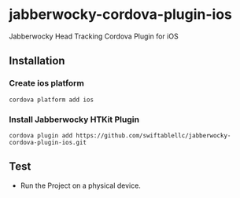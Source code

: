 # jabberwocky-cordova-plugin-ios
Jabberwocky Head Tracking Cordova Plugin for iOS

## Installation

### Create ios platform

```
cordova platform add ios
```

### Install Jabberwocky HTKit Plugin

```
cordova plugin add https://github.com/swiftablellc/jabberwocky-cordova-plugin-ios.git
```

###


## Test
* Run the Project on a physical device.
